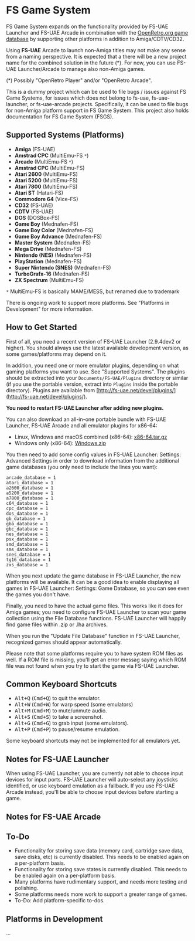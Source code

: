 # FS Game System

FS Game System expands on the functionality provided by FS-UAE Launcher
and FS-UAE Arcade in combination with the
[OpenRetro.org game database](https://openretro.org) by supporting other
platforms in addition to Amiga/CDTV/CD32.

Using **FS-UAE** Arcade to launch non-Amiga titles may not make any sense
from a naming perspective. It is expected that a there will be a new project
name for the combined solution in the future (*). For now, you can use
FS-UAE Launcher/Arcade to manage also non-Amiga games.

(*) Possibly "OpenRetro Player" and/or "OpenRetro Arcade".

This is a dummy project which can be used to file bugs / issues against
FS Game Systems, for issues which does not belong to fs-uae,
fs-uae-launcher, or fs-uae-arcade projects. Specifically, it can be used
to file bugs for non-Amiga platform support in FS Game System. This project
also holds documentation for FS Game System (FSGS).

## Supported Systems (Platforms)

* **Amiga** (FS-UAE)
* **Amstrad CPC** (MultiEmu-FS `*`)
* **Arcade** (MultiEmu-FS `*`)
* **Amstrad CPC** (MultiEmu-FS)
* **Atari 2600** (MultiEmu-FS)
* **Atari 5200** (MultiEmu-FS)
* **Atari 7800** (MultiEmu-FS)
* **Atari ST** (Hatari-FS)
* **Commodore 64** (Vice-FS)
* **CD32** (FS-UAE)
* **CDTV** (FS-UAE)
* **DOS** (DOSBox-FS)
* **Game Boy** (Mednafen-FS)
* **Game Boy Color** (Mednafen-FS)
* **Game Boy Advance** (Mednafen-FS)
* **Master System** (Mednafen-FS)
* **Mega Drive** (Mednafen-FS)
* **Nintendo (NES)** (Mednafen-FS)
* **PlayStation** (Mednafen-FS)
* **Super Nintendo (SNES)** (Mednafen-FS)
* **TurboGrafx-16** (Mednafen-FS)
* **ZX Spectrum** (MultiEmu-FS)

`*` MultiEmu-FS is basically MAME/MESS, but renamed due to trademark

There is ongoing work to support more platforms.
See "Platforms in Development" for more information.

## How to Get Started

First of all, you need a recent version of FS-UAE Launcher (2.9.4dev2
or higher). You should always use the latest available development
version, as some games/platforms may depend on it.

In addition, you need one or more emulator plugins, depending on what
gaming platforms you want to use. See "Supported Systems". The plugins
should be extracted into your `Documents/FS-UAE/Plugins` directory or
similar (if you use the portable version, extract into `Plugins` inside
the portable directory). Plugins are available from
[http://fs-uae.net/devel/plugins/](http://fs-uae.net/devel/plugins/).

**You need to restart FS-UAE Launcher after adding new plugins.**

You can also download an all-in-one portable bundle with FS-UAE Launcher,
FS-UAE Arcade and all emulator plugins for x86-64:
* Linux, Windows and macOS combined (x86-64): [x86-64.tar.gz](https://www.dropbox.com/s/cz10mocy85q3ewc/x86-64.tar.gz?dl=0)
* Windows only (x86-64):
[Windows.zip](https://www.dropbox.com/s/9olzcp6w7hg0l1h/Windows.zip?dl=0)

You then need to add some config values in FS-UAE Launcher: Settings:
Advanced Settings in order to download information from the additional
game databases (you only need to include the lines you want):

    arcade_database = 1
    atari_database = 1
    a2600_database = 1
    a5200_database = 1
    a7800_database = 1
    c64_database = 1
    cpc_database = 1
    dos_database = 1
    gb_database = 1
    gba_database = 1
    gbc_database = 1
    nes_database = 1
    psx_database = 1
    smd_database = 1
    sms_database = 1
    snes_database = 1
    tg16_database = 1
    zxs_database = 1

When you next update the game database in FS-UAE Launcher, the new
platforms will be available. It can be a good idea to enable displaying
all games in FS-UAE Launcher: Settings: Game Database, so you can see
even the games you don't have.

Finally, you need to have the actual game files. This works like it does
for Amiga games; you need to configure FS-UAE Launcher to scan your
game collection using the File Database functions. FS-UAE Launcher will
happily find game files within .zip or .lha archives.

When you run the "Update File Database" function in FS-UAE Launcher,
recognized games should appear automatically.

Please note that some platforms require you to have system ROM files as
well. If a ROM file is missing, you'll get an error messag saying which
ROM file was not found when you try to start the game via FS-UAE Launcher.

## Common Keyboard Shortcuts

* <kbd>Alt+Q</kbd> (<kbd>Cmd+Q</kbd>) to quit the emulator.
* <kbd>Alt+W</kbd> (<kbd>Cmd+W</kbd>) for warp speed (some emulators)
* <kbd>Alt+M</kbd> (<kbd>Cmd+M</kbd>) to mute/unmute audio.
* <kbd>Alt+S</kbd> (<kbd>Cmd+S</kbd>) to take a screenshot.
* <kbd>Alt+G</kbd> (<kbd>Cmd+G</kbd>) to grab input (some emulators).
* <kbd>Alt+P</kbd> (<kbd>Cmd+P</kbd>) to pause/resume emulation.

Some keyboard shortcuts may not be implemented for all emulators yet.

## Notes for FS-UAE Launcher

When using FS-UAE Launcher, you are currently not able to choose
input devices for input ports. FS-UAE Launcher will auto-select any
joysticks identified, or use keyboard emulation as a fallback. If you
use FS-UAE Arcade instead, you'll be able to choose input devices before
starting a game.

## Notes for FS-UAE Arcade

## To-Do

* Functionality for storing save data (memory card, cartridge save data,
  save disks, etc) is currently disabled. This needs to be enabled again
  on a per-platform basis.
* Functionality for storing save states is currently disabled. This needs
  to be enabled again on a per-platform basis.
* Many platforms have rudimentary support, and needs more testing and
  polishing.
* Some platforms needs more work to support a greater range of games.
* To-Do: Add platform-specific to-dos.

## Platforms in Development

...
